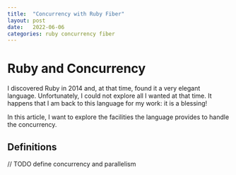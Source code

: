 ```yaml
---
title:  "Concurrency with Ruby Fiber"
layout: post
date:   2022-06-06
categories: ruby concurrency fiber
---
```


# Ruby and Concurrency

I discovered Ruby in 2014 and, at that time, found it a very elegant language.
Unfortunately, I could not explore all I wanted at that time. It happens that I
am back to this language for my work: it is a blessing!

In this article, I want to explore the facilities the language provides to
handle the concurrency.

## Definitions

// TODO define concurrency and parallelism
